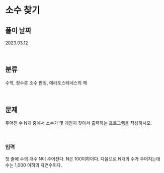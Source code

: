 # 소수 찾기

## 풀이 날짜
2023.03.12

<br />

## 분류
수학, 정수론 소수 판정, 에라토스테네스의 체

<br />

## 문제
주어진 수 N개 중에서 소수가 몇 개인지 찾아서 출력하는 프로그램을 작성하시오.

<br />

### 입력

첫 줄에 수의 개수 N이 주어진다. N은 100이하이다. 다음으로 N개의 수가 주어지는데 수는 1,000 이하의 자연수이다.
